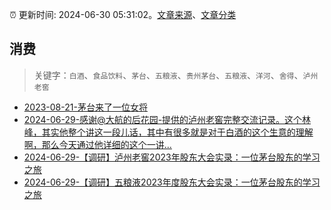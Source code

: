:alarm_clock: 更新时间: 2024-06-30 05:31:02。[文章来源](/README.md)、[文章分类](/TAGS.md)

## 消费


> 关键字：`白酒`、`食品饮料`、`茅台`、`五粮液`、`贵州茅台`、`五粮液`、`洋河`、`舍得`、`泸州老窖`



- [2023-08-21-茅台来了一位女将](https://www.aicaijing.com.cn/article/18587) 
- [2024-06-29-感谢@大航的后花园-提供的泸州老窖完整交流记录。这个林峰，其实他整个讲这一段儿话，其中有很多就是对于白酒的这个生意的理解啊，那么今天通过他详细的这个一讲...](https://xueqiu.com/4212900091/295682666) 
- [2024-06-29-【调研】泸州老窖2023年股东大会实录：一位茅台股东的学习之旅](https://xueqiu.com/5241127869/295647089) 
- [2024-06-29-【调研】五粮液2023年度股东大会实录：一位茅台股东的学习之旅](https://xueqiu.com/5241127869/295687698) 
